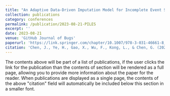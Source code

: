 ```yaml
---
title: "An Adaptive Data-Driven Imputation Model for Incomplete Event Series  (Best Paper Award)"
collection: publications
category: conferences
permalink: /publication/2023-08-21-PILES
excerpt: ''
date: 2023-08-21
venue: 'GitHub Journal of Bugs'
paperurl: 'https://link.springer.com/chapter/10.1007/978-3-031-46661-8_1'
citation: 'Chen, J., Ye, H., Gao, X., Wu, F., Kong, L., & Chen, G. (2023, August). An Adaptive Data-Driven Imputation Model for Incomplete Event Series. In International Conference on Advanced Data Mining and Applications (pp. 3-18). Cham: Springer Nature Switzerland.'
---
```



The contents above will be part of a list of publications, if the user clicks the link for the publication than the contents of section will be rendered as a full page, allowing you to provide more information about the paper for the reader. When publications are displayed as a single page, the contents of the above "citation" field will automatically be included below this section in a smaller font.
